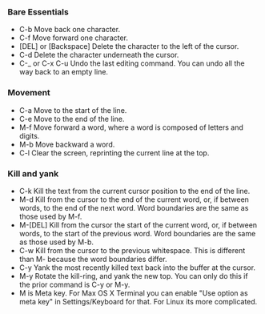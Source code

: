 ### Bare Essentials
* C-b Move back one character.
* C-f Move forward one character.
* [DEL] or [Backspace] Delete the character to the left of the cursor.
* C-d Delete the character underneath the cursor.
* C-_ or C-x C-u Undo the last editing command. You can undo all the way back to an empty line.

### Movement
* C-a Move to the start of the line.
* C-e Move to the end of the line.
* M-f Move forward a word, where a word is composed of letters and digits.
* M-b Move backward a word.
* C-l Clear the screen, reprinting the current line at the top.

### Kill and yank
* C-k Kill the text from the current cursor position to the end of the line.
* M-d Kill from the cursor to the end of the current word, or, if between words, to the end of the next word. Word boundaries are the same as those used by M-f.
* M-[DEL] Kill from the cursor the start of the current word, or, if between words, to the start of the previous word. Word boundaries are the same as those used by M-b.
* C-w Kill from the cursor to the previous whitespace. This is different than M- because the word boundaries differ.
* C-y Yank the most recently killed text back into the buffer at the cursor.
* M-y Rotate the kill-ring, and yank the new top. You can only do this if the prior command is C-y or M-y.
* M is Meta key. For Max OS X Terminal you can enable "Use option as meta key" in Settings/Keyboard for that. For Linux its more complicated.
